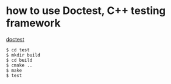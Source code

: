 # how to use Doctest, C++ testing framework

[doctest](https://github.com/onqtam/doctest)

```
$ cd test
$ mkdir build
$ cd build
$ cmake ..
$ make
$ test
```

